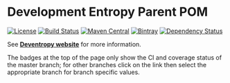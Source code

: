 # Development Entropy Parent POM

[![License](https://img.shields.io/github/license/deventropy/deventropy-parent)](./LICENSE)
[![Build Status](https://travis-ci.org/deventropy/deventropy-parent.svg)](https://travis-ci.org/deventropy/deventropy-parent)
[![Maven Central](https://maven-badges.herokuapp.com/maven-central/org.deventropy.parent/deventropy-parent/badge.svg)](https://maven-badges.herokuapp.com/maven-central/org.deventropy.parent/deventropy-parent)
[![Bintray](https://img.shields.io/bintray/v/deventropy/repository/deventropy-parent.svg)](https://dl.bintray.com/deventropy/repository/)
[![Dependency Status](https://www.versioneye.com/user/projects/56b160623d82b90032bfff7a/badge.svg?style=flat)](https://www.versioneye.com/user/projects/56b160623d82b90032bfff7a)

See **[Deventropy website](http://www.deventropy.org/)** for more information.

The badges at the top of the page only show the CI and coverage status of the master branch; for other branches click
on the link then select the appropriate branch for branch specific values.
